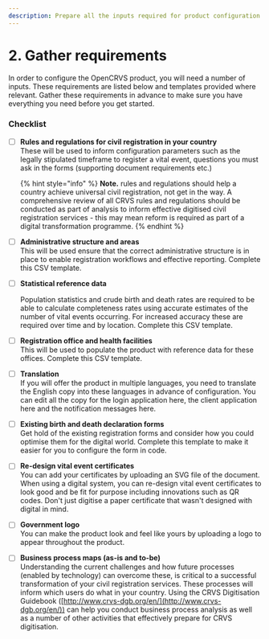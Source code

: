 ```yaml
---
description: Prepare all the inputs required for product configuration.
---
```


# 2. Gather requirements

In order to configure the OpenCRVS product, you will need a number of inputs. These requirements are listed below and templates provided where relevant. Gather these requirements in advance to make sure you have everything you need before you get started.

### Checklist

*   [ ] **Rules and regulations for civil registration in your country**\
    These will be used to inform configuration parameters such as the legally stipulated timeframe to register a vital event, questions you must ask in the forms (supporting document requirements etc.)&#x20;

    {% hint style="info" %}
    **Note.** rules and regulations should help a country achieve universal civil registration, not get in the way. A comprehensive review of all CRVS rules and regulations should be conducted as part of analysis to inform effective digitised civil registration services - this may mean reform is required as part of a digital transformation programme.
    {% endhint %}



* [ ] **Administrative structure and areas**\
  This will be used ensure that the correct administrative structure is in place to enable registration workflows and effective reporting. Complete this CSV template.



*   [ ] **Statistical reference data**

    Population statistics and crude birth and death rates are required to be able to calculate completeness rates using accurate estimates of the number of vital events occurring. For increased accuracy these are required over time and by location. Complete this CSV template.



* [ ] **Registration office and health facilities**\
  This will be used to populate the product with reference data for these offices. Complete this CSV template.



* [ ] **Translation**\
  If you will offer the product in multiple languages, you need to translate the English copy into these languages in advance of configuration. You can edit all the copy for the login application here, the client application here and the notification messages here.



* [ ] **Existing birth and death declaration forms**\
  Get hold of the existing registration forms and consider how you could optimise them for the digital world.  Complete this template to make it easier for you to configure the form in code.



* [ ] **Re-design vital event certificates**\
  You can add your certificates by uploading an SVG file of the document. When using a digital system, you can re-design vital event certificates to look good and be fit for purpose including innovations such as QR codes. Don't just digitise a paper certificate that wasn't designed with digital in mind.



* [ ] **Government logo**\
  You can make the product look and feel like yours by uploading a logo to appear throughout the product.&#x20;



* [ ] **Business process maps (as-is and to-be)**\
  Understanding the current challenges and how future processes (enabled by technology) can overcome these, is critical to a successful transformation of your civil registration services. These processes will inform which users do what in your country.  Using the CRVS Digitisation Guidebook ([http://www.crvs-dgb.org/en/](http://www.crvs-dgb.org/en/)) can help you conduct business process analysis as well as a number of other activities that effectively prepare for CRVS digitisation.

